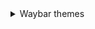 <details>
   <summary> Waybar themes </summary>
     <details>
        <summary> **Monochrome** </summary>
        
![image](https://raw.githubusercontent.com/gkmax132/hyprland_dotfiles/refs/heads/main/images/waybar/monochrome.png) 
     </details>
</details>
